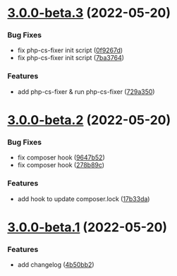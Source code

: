 

# [3.0.0-beta.3](https://github.com/regnerisch/laravel-beyond/compare/v3.0.0-beta.2...v3.0.0-beta.3) (2022-05-20)


### Bug Fixes

* fix php-cs-fixer init script ([0f9267d](https://github.com/regnerisch/laravel-beyond/commit/0f9267df2f932a2af25f6465d966656cf5b4a1cf))
* fix php-cs-fixer init script ([7ba3764](https://github.com/regnerisch/laravel-beyond/commit/7ba3764a3dfe6a223c0fb4ad84efaa1f1062e927))


### Features

* add php-cs-fixer & run php-cs-fixer ([729a350](https://github.com/regnerisch/laravel-beyond/commit/729a35077372965ccca9c3d5c91a7150483168ef))

# [3.0.0-beta.2](https://github.com/regnerisch/laravel-beyond/compare/v3.0.0-beta.1...v3.0.0-beta.2) (2022-05-20)


### Bug Fixes

* fix composer hook ([9647b52](https://github.com/regnerisch/laravel-beyond/commit/9647b5220007944a48f14951fdb46766319f7996))
* fix composer hook ([278b89c](https://github.com/regnerisch/laravel-beyond/commit/278b89c2456111a4f6f8b64171d8a6c7a8356bc1))


### Features

* add hook to update composer.lock ([17b33da](https://github.com/regnerisch/laravel-beyond/commit/17b33dadec463a87654144314fa8f11e220edd9f))

# [3.0.0-beta.1](https://github.com/regnerisch/laravel-beyond/compare/v3.0.0-beta.0...v3.0.0-beta.1) (2022-05-20)


### Features

* add changelog ([4b50bb2](https://github.com/regnerisch/laravel-beyond/commit/4b50bb2417f0c9c986f47a6da7e959e3f08c7166))